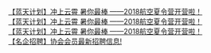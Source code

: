   
[【蓝天计划】冲上云霄 暑你最棒 ——2018航空夏令营开营啦！](http://www.dianyue.me/archives/868/907546ufxw4zlcz8/)  
[【蓝天计划】冲上云霄 暑你最棒 ——2018航空夏令营开营啦！](http://www.dianyue.me/archives/912/56rewar23b1oh5er/)  
[【蓝天计划】冲上云霄 暑你最棒 ——2018航空夏令营开营啦！](http://www.dianyue.me/archives/992/7lz13iovhg6ypxzx/)  
[【名企招聘】协会会员最新招聘信息!](http://www.dianyue.me/archives/159/5tshudyh0jq9t8ua/)